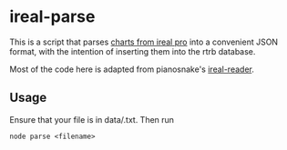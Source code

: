# ireal-parse

This is a script that parses [charts from ireal pro](http://www.irealb.com/forums/) into a convenient JSON format, with the intention of inserting them into the rtrb database.

Most of the code here is adapted from pianosnake's [ireal-reader](https://www.npmjs.com/package/ireal-reader).

## Usage

Ensure that your file is in data/<filename>.txt. Then run
```
node parse <filename>
```
